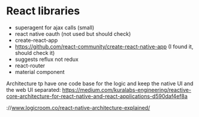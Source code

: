React libraries
================
- superagent for ajax calls (small)
- react native oauth (not used but should check)
- create-react-app
- https://github.com/react-community/create-react-native-app
  (I found it, should check it)
- suggests reflux not redux
- react-router
- material component

Architecture tp have one code base for the logic and
keep the native UI and the web UI separated:
https://medium.com/kuralabs-engineering/reactive-core-architecture-for-react-native-and-react-applications-d590daf4ef8a


://www.logicroom.co/react-native-architecture-explained/


